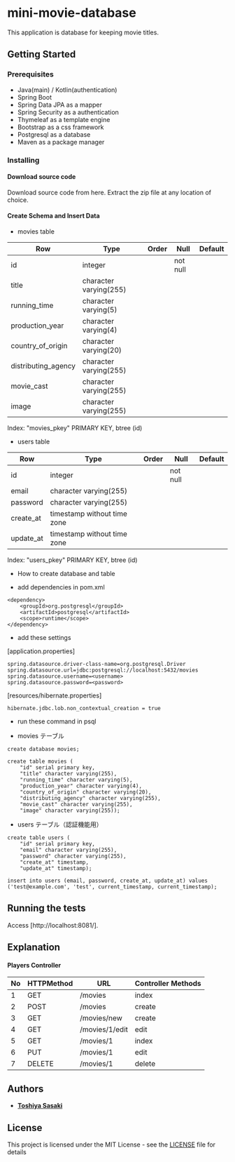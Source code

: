# mini-movie-database

This application is database for keeping movie titles.

## Getting Started

### Prerequisites
- Java(main) / Kotlin(authentication)
- Spring Boot
- Spring Data JPA as a mapper
- Spring Security as a authentication
- Thymeleaf as a template engine
- Bootstrap as a css framework
- Postgresql as a database
- Maven as a package manager


### Installing
#### Download source code
Download source code from here. Extract the zip file at any location of choice.

#### Create Schema and Insert Data
 - movies table
 
|Row |Type |Order |Null |Default |
|---|---|---|---|---|
|id |integer | |not null | |
|title |character varying(255) | | | |
|running_time |character varying(5) | | | |
|production_year |character varying(4) | | | |
|country_of_origin |character varying(20) | | | |
|distributing_agency |character varying(255) | | | |
|movie_cast |character varying(255) | | | |
|image |character varying(255) | | | |

Index: "movies_pkey" PRIMARY KEY, btree (id)

- users table

|Row |Type |Order |Null |Default |
|---|---|---|---|---|
|id |integer | |not null | |
|email |character varying(255) | | | |
|password |character varying(255) | | | |
|create_at |timestamp without time zone | | | |
|update_at |timestamp without time zone | | | |

Index: "users_pkey" PRIMARY KEY, btree (id)


- How to create database and table

* add dependencies in pom.xml

```
<dependency>
	<groupId>org.postgresql</groupId>
	<artifactId>postgresql</artifactId>
	<scope>runtime</scope>
</dependency>
```

* add these settings

[application.properties]

```
spring.datasource.driver-class-name=org.postgresql.Driver
spring.datasource.url=jdbc:postgresql://localhost:5432/movies
spring.datasource.username=<username>
spring.datasource.password=<password>
```

[resources/hibernate.properties]

```
hibernate.jdbc.lob.non_contextual_creation = true
```

* run these command in psql

* movies テーブル

```
create database movies;

create table movies (
    "id" serial primary key,
    "title" character varying(255),
    "running_time" character varying(5),
    "production_year" character varying(4),
    "country_of_origin" character varying(20),
    "distributing_agency" character varying(255),
    "movie_cast" character varying(255),
    "image" character varying(255));
```

* users テーブル（認証機能用）

```$xslt
create table users (
    "id" serial primary key,
    "email" character varying(255),
    "password" character varying(255),
    "create_at" timestamp,
    "update_at" timestamp);
```

```
insert into users (email, password, create_at, update_at) values ('test@example.com', 'test', current_timestamp, current_timestamp);
```


## Running the tests

Access [http://localhost:8081/].

## Explanation
#### Players Controller
|No |HTTPMethod |URL |Controller Methods |
|---|---|---|---|
|1 |GET |/movies |index |
|2 |POST |/movies |create |
|3 |GET |/movies/new |create |
|4 |GET |/movies/1/edit |edit |
|5 |GET |/movies/1 |index |
|6 |PUT |/movies/1 |edit |
|7 |DELETE |/movies/1 |delete |

## Authors

- [**Toshiya Sasaki**](https://github.com/toshyss)


## License

This project is licensed under the MIT License - see the [LICENSE](LICENSE) file for details

